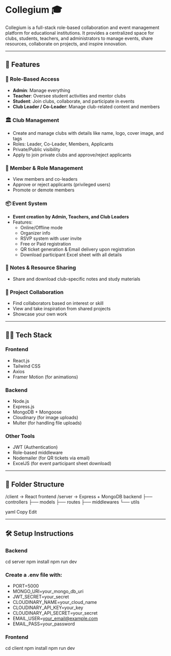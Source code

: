 # Collegium 🎓

Collegium is a full-stack role-based collaboration and event management platform for educational institutions. It provides a centralized space for clubs, students, teachers, and administrators to manage events, share resources, collaborate on projects, and inspire innovation.

---

## 🚀 Features

### 🧠 Role-Based Access
- **Admin**: Manage everything
- **Teacher**: Oversee student activities and mentor clubs
- **Student**: Join clubs, collaborate, and participate in events
- **Club Leader / Co-Leader**: Manage club-related content and members

### 🏛 Club Management
- Create and manage clubs with details like name, logo, cover image, and tags
- Roles: Leader, Co-Leader, Members, Applicants
- Private/Public visibility
- Apply to join private clubs and approve/reject applicants

### 👥 Member & Role Management
- View members and co-leaders
- Approve or reject applicants (privileged users)
- Promote or demote members

### 📦 Event System
- **Event creation by Admin, Teachers, and Club Leaders**
- Features:
  - Online/Offline mode
  - Organizer info
  - RSVP system with user invite
  - Free or Paid registration
  - QR ticket generation & Email delivery upon registration
  - Download participant Excel sheet with all details

### 📁 Notes & Resource Sharing
- Share and download club-specific notes and study materials

### 🤝 Project Collaboration
- Find collaborators based on interest or skill
- View and take inspiration from shared projects
- Showcase your own work

---

## 🧑‍💻 Tech Stack

### Frontend
- React.js
- Tailwind CSS
- Axios
- Framer Motion (for animations)

### Backend
- Node.js
- Express.js
- MongoDB + Mongoose
- Cloudinary (for image uploads)
- Multer (for handling file uploads)

### Other Tools
- JWT (Authentication)
- Role-based middleware
- Nodemailer (for QR tickets via email)
- ExcelJS (for event participant sheet download)

---

## 📂 Folder Structure

/client -> React frontend /server -> Express + MongoDB backend ├── controllers ├── models ├── routes ├── middlewares └── utils

yaml
Copy
Edit

---

## 🛠️ Setup Instructions

### Backend

cd server
npm install
npm run dev

### Create a .env file with:

- PORT=5000
- MONGO_URI=your_mongo_db_uri
- JWT_SECRET=your_secret
- CLOUDINARY_NAME=your_cloud_name
- CLOUDINARY_API_KEY=your_key
- CLOUDINARY_API_SECRET=your_secret
- EMAIL_USER=your_email@example.com
- EMAIL_PASS=your_password

### Frontend

cd client
npm install
npm run dev
